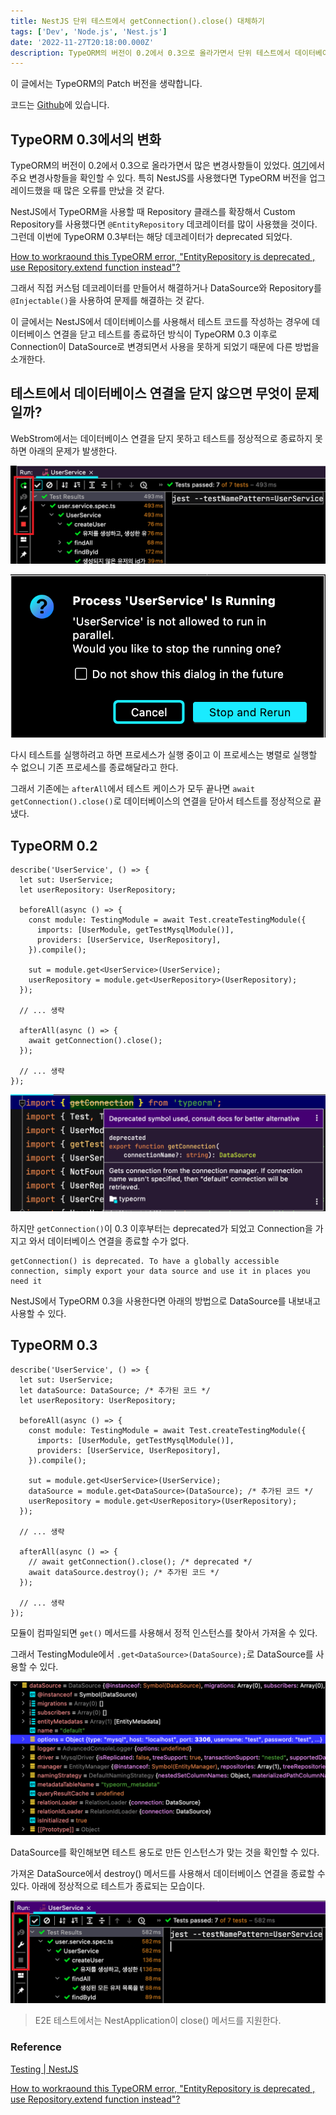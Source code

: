 ```yaml
---
title: NestJS 단위 테스트에서 getConnection().close() 대체하기
tags: ['Dev', 'Node.js', 'Nest.js']
date: '2022-11-27T20:18:00.000Z'
description: TypeORM의 버전이 0.2에서 0.3으로 올라가면서 단위 테스트에서 데이터베이스를 사용해서 테스트를 실행할 때 테스트가 끝나고 데이터베이스를 종료하는 새로운 방법을 설명합니다.
---
```


이 글에서는 TypeORM의 Patch 버전을 생략합니다.

코드는 [Github](https://github.com/JHyeok/nestjs-api-example/blob/master/test/unit/service/user.service.unit.spec.ts)에 있습니다.

## TypeORM 0.3에서의 변화

TypeORM의 버전이 0.2에서 0.3으로 올라가면서 많은 변경사항들이 있었다. [여기](https://github.com/typeorm/typeorm/releases/tag/0.3.0)에서 주요 변경사항들을 확인할 수 있다. 특히 NestJS를 사용했다면 TypeORM 버전을 업그레이드했을 때 많은 오류를 만났을 것 같다.

NestJS에서 TypeORM을 사용할 때 Repository 클래스를 확장해서 Custom Repository를 사용했다면 `@EntityRepository` 데코레이터를 많이 사용했을 것이다. 그런데 이번에 TypeORM 0.3부터는 해당 데코레이터가 deprecated 되었다.

[How to workraound this TypeORM error, "EntityRepository is deprecated , use Repository.extend function instead"?](https://stackoverflow.com/questions/71557301/how-to-workraound-this-typeorm-error-entityrepository-is-deprecated-use-repo)

그래서 직접 커스텀 데코레이터를 만들어서 해결하거나 DataSource와 Repository를 `@Injectable()`을 사용하여 문제를 해결하는 것 같다.

이 글에서는 NestJS에서 데이터베이스를 사용해서 테스트 코드를 작성하는 경우에 데이터베이스 연결을 닫고 테스트를 종료하던 방식이 TypeORM 0.3 이후로 Connection이 DataSource로 변경되면서 사용을 못하게 되었기 때문에 다른 방법을 소개한다.

## 테스트에서 데이터베이스 연결을 닫지 않으면 무엇이 문제일까?

WebStrom에서는 데이터베이스 연결을 닫지 못하고 테스트를 정상적으로 종료하지 못하면 아래의 문제가 발생한다.

![jest-db-test-not-done](./jest-db-test-not-done.png)

![jest-test-rerun-warn](./jest-test-rerun-warn.png)

다시 테스트를 실행하려고 하면 프로세스가 실행 중이고 이 프로세스는 병렬로 실행할 수 없으니 기존 프로세스를 종료해달라고 한다.

그래서 기존에는 `afterAll`에서 테스트 케이스가 모두 끝나면 `await getConnection().close()`로 데이터베이스의 연결을 닫아서 테스트를 정상적으로 끝냈다.

## TypeORM 0.2

```typescript{17,18,19}
describe('UserService', () => {
  let sut: UserService;
  let userRepository: UserRepository;

  beforeAll(async () => {
    const module: TestingModule = await Test.createTestingModule({
      imports: [UserModule, getTestMysqlModule()],
      providers: [UserService, UserRepository],
    }).compile();

    sut = module.get<UserService>(UserService);
    userRepository = module.get<UserRepository>(UserRepository);
  });

  // ... 생략

  afterAll(async () => {
    await getConnection().close();
  });

  // ... 생략
});
```

![typeorm-connection-deprecated](./typeorm-connection-deprecated.png)

하지만 `getConnection()`이 0.3 이후부터는 deprecated가 되었고 Connection을 가지고 와서 데이터베이스 연결을 종료할 수가 없다.

```
getConnection() is deprecated. To have a globally accessible connection, simply export your data source and use it in places you need it
```

NestJS에서 TypeORM 0.3을 사용한다면 아래의 방법으로 DataSource를 내보내고 사용할 수 있다.

## TypeORM 0.3

```typescript{19,20,21,22}
describe('UserService', () => {
  let sut: UserService;
  let dataSource: DataSource; /* 추가된 코드 */
  let userRepository: UserRepository;

  beforeAll(async () => {
    const module: TestingModule = await Test.createTestingModule({
      imports: [UserModule, getTestMysqlModule()],
      providers: [UserService, UserRepository],
    }).compile();

    sut = module.get<UserService>(UserService);
    dataSource = module.get<DataSource>(DataSource); /* 추가된 코드 */
    userRepository = module.get<UserRepository>(UserRepository);
  });

  // ... 생략

  afterAll(async () => {
    // await getConnection().close(); /* deprecated */
    await dataSource.destroy(); /* 추가된 코드 */
  });

  // ... 생략
});
```

모듈이 컴파일되면 `get()` 메서드를 사용해서 정적 인스턴스를 찾아서 가져올 수 있다.

그래서 TestingModule에서 `.get<DataSource>(DataSource);`로 DataSource를 사용할 수 있다.

![typeorm-datasource](./typeorm-datasource.png)

DataSource를 확인해보면 테스트 용도로 만든 인스턴스가 맞는 것을 확인할 수 있다.

가져온 DataSource에서 destroy() 메서드를 사용해서 데이터베이스 연결을 종료할 수 있다.
아래에 정상적으로 테스트가 종료되는 모습이다.

![jest-db-test-done](./jest-db-test-done.png)

> E2E 테스트에서는 NestApplication이 close() 메서드를 지원한다.

### Reference

[Testing | NestJS](https://docs.nestjs.com/fundamentals/testing)

[How to workraound this TypeORM error, "EntityRepository is deprecated , use Repository.extend function instead"?](https://stackoverflow.com/questions/71557301/how-to-workraound-this-typeorm-error-entityrepository-is-deprecated-use-repo)
